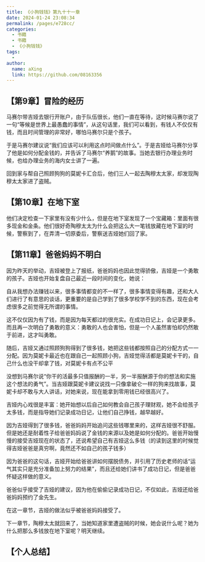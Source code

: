 ```yaml
---
title: 《小狗钱钱》第九十十一章
date: 2024-01-24 23:08:34
permalink: /pages/e728cc/
categories:
  - 书籍
  - 书籍
  - 《小狗钱钱》
tags:
  - 
author: 
  name: aXing
  link: https://github.com/08163356
---
```



## 【第9章】冒险的经历

马赛尔带吉娅去银行开账户，由于队伍很长，他们一直在等待，这时候马赛尔说了一句“等候是世界上最愚蠢的事情”，从这句话里，我们可以看到，有钱人不仅仅有钱，而且时间管理的非常好，哪怕马赛尔只是个孩子。

于是马赛尔建议说“我们应该可以利用这点时间做点什么”。于是吉娅给马赛尔分享了他是如何分配金钱的，并告诉了马赛尔“养鹅”的故事。当她去银行办理业务时候，也给办理业务的海内女士讲了一遍。

回到家与帮自己照顾狗狗的莫妮卡汇合后，他们三人一起去陶穆太太家，却发现陶穆太太家进了盗贼。

## 【第10章】在地下室

他们决定检查一下家里有没有少什么，但是在地下室发现了一个宝藏箱：里面有很多现金和金条。他们很好奇陶穆太太为什么会把这么大一笔钱放藏在地下室的时候，警察到了，在弄清一切原委后，警察送吉娅她们回了家。

## 【第11章】爸爸妈妈不明白

因为昨天的举动，吉娅被登上了报纸，爸爸妈妈也因此觉得骄傲，吉娅是一个勇敢的孩子。吉娅也开始复盘自己最近一段时间的变化，她说：

自从我想办法赚钱以来，很多事情都变的不一样了，很多事情变得有趣，还和大人们进行了有意思的谈话，更重要的是自己学到了很多学校学不到的东西，现在会考虑很多之前觉得无所谓的事情。

这不仅仅因为有了钱，而是因为每天都过的很充实。在成功日记上，会记录更多。而且再一次明白了勇敢的意义：勇敢的人也会害怕，但是一个人虽然害怕却仍然敢于前进，这才叫勇敢。

随后，吉娅又通过照顾狗狗得到了很多钱，她把这些钱都按照自己的分配方式一一分配。因为莫妮卡最近也在跟自己一起照顾小狗，吉娅觉得活都是莫妮卡干的，自己什么也没干却拿了钱，对莫妮卡有点不公平

没想到马赛尔说“你干的活最多只值报酬的一半，另一半报酬源于你的想法和实施这个想法的勇气”。当吉娅跟莫妮卡建议说找一只像拿破仑一样的狗来找故事，莫妮卡却不敢与大人讲话，对她来说，现在能拿到零用钱已经很高兴了。

吉娅内心戏很是丰富：她开始想以后自己如何教会自己孩子理财观，她不会给孩子太多钱，而是指导她们记录成功日记，让他们自己挣钱，越早越好。

因为吉娅得到了很多钱，爸爸妈妈开始追问这些钱哪里来的，这样吉娅很不舒服。但是她还是耐着性子给爸爸妈妈说了金钱的来源以及她是如何分配的。爸爸开始慢慢的接受吉娅现在的状态了，还说希望自己有吉娅这么多钱（的读到这里的时候觉得吉娅爸爸是真穷啊，竟然还不如自己的孩子钱多）

因为爸爸的这句话，吉娅开始给爸爸讲如何摆脱债务，并引用了历史老师的话“运气其实只是充分准备加上努力的结果”，而且还给她们讲书了成功日记，但是爸爸怀疑这样做的意义。

爸爸似乎接受了吉娅的建议，因为他在偷偷记录成功日记，不仅如此，吉娅还给爸爸妈妈预约了金先生。

在这一章节，吉娅的做法似乎被爸爸妈妈接受了。

下一章节，陶穆太太就回来了，当她知道家里遭盗贼的时候，她会说什么呢？她为什么把那么多钱放在地下室呢？明天继续。

## 【个人总结】
